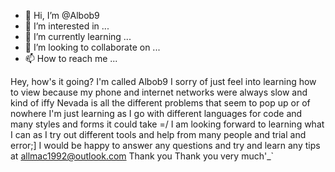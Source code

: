 - 👋 Hi, I’m @Albob9
- 👀 I’m interested in ...
- 🌱 I’m currently learning ...
- 💞️ I’m looking to collaborate on ...
- 📫 How to reach me ...

<!---
Albob9/Albob9 is a ✨ special ✨ repository because its `README.md` (this file) appears on your GitHub profile.
You can click the Preview link to take a look at your changes.
--->
Hey, how's it going? I'm called Albob9
I sorry of just feel into learning how to view because my phone and internet networks were always slow and kind of iffy Nevada is all the different problems that seem to pop up or of nowhere
I'm just learning as I go with different languages for code and many styles and forms it could take =/
I am looking forward to learning what I can as I try out different tools and help from many people and trial and error;]
I would be happy to answer any questions and try and learn any tips at allmac1992@outlook.com Thank you Thank you very much'_`

